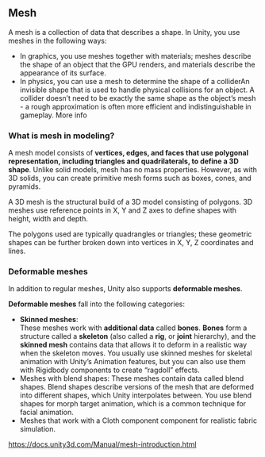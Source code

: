 ## Mesh

A mesh is a collection of data that describes a shape. In Unity, you use meshes in the following ways:

- In graphics, you use meshes together with materials; meshes describe the shape of an object that the GPU renders, and materials describe the appearance of its surface.
- In physics, you can use a mesh to determine the shape of a colliderAn invisible shape that is used to handle physical collisions for an object. A collider doesn’t need to be exactly the same shape as the object’s mesh - a rough approximation is often more efficient and indistinguishable in gameplay. More info

### What is mesh in modeling?
A mesh model consists of **vertices, edges, and faces that use polygonal representation, including triangles and quadrilaterals, to define a 3D shape**. Unlike solid models, mesh has no mass properties. However, as with 3D solids, you can create primitive mesh forms such as boxes, cones, and pyramids.

A 3D mesh is the structural build of a 3D model consisting of polygons. 3D meshes use reference points in X, Y and Z axes to define shapes with height, width and depth.

The polygons used are typically quadrangles or triangles; these geometric shapes can be further broken down into vertices in X, Y, Z coordinates and lines.

### Deformable meshes
In addition to regular meshes, Unity also supports **deformable meshes**.

**Deformable meshes** fall into the following categories:

- **Skinned meshes**: \
  These meshes work with **additional data** called **bones**. **Bones** form a structure called a **skeleton** (also called a **rig**, or **joint** hierarchy), and the **skinned mesh** contains data that allows it to deform in a realistic way when the skeleton moves. You usually use skinned meshes for skeletal animation with Unity’s Animation features, but you can also use them with Rigidbody components to create “ragdoll” effects.
- Meshes with blend shapes: These meshes contain data called blend shapes. Blend shapes describe versions of the mesh that are deformed into different shapes, which Unity interpolates between. You use blend shapes for morph target animation, which is a common technique for facial animation.
- Meshes that work with a Cloth component component for realistic fabric simulation.




https://docs.unity3d.com/Manual/mesh-introduction.html
